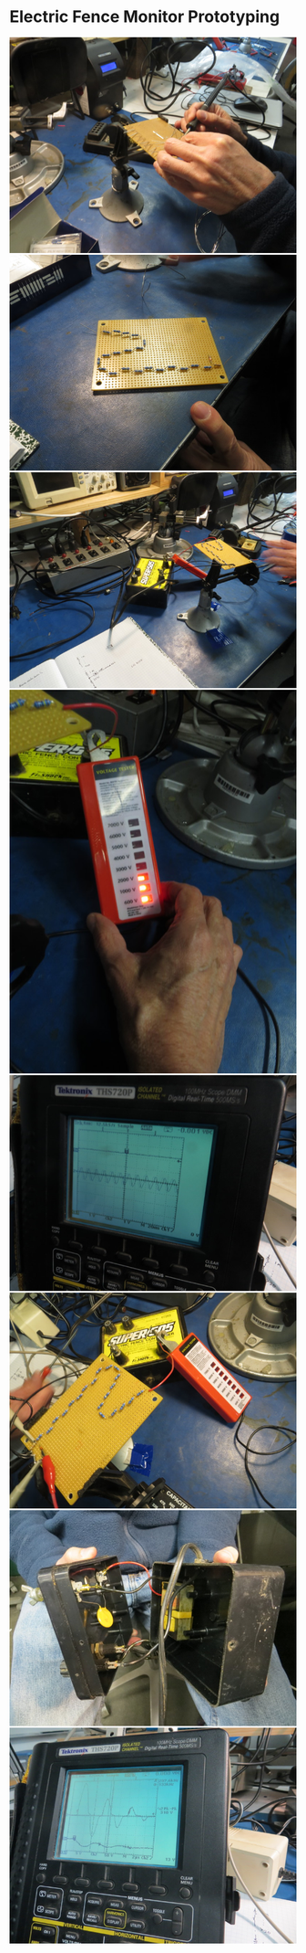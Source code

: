 # Electric Fence Monitor Prototyping

<img src="resources/electric_fence/IMG_1974.JPG">
<img src="resources/electric_fence/IMG_1976.JPG">
<img src="resources/electric_fence/IMG_1988.JPG">
<img src="resources/electric_fence/IMG_1993.JPG">
<img src="resources/electric_fence/IMG_2002.JPG">
<img src="resources/electric_fence/IMG_2003.JPG">
<img src="resources/electric_fence/IMG_2008.JPG">
<img src="resources/electric_fence/IMG_2014.JPG">
